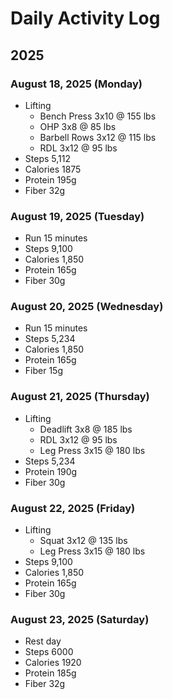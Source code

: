 # Daily Activity Log

## 2025

### August 18, 2025 (Monday)

- Lifting
  - Bench Press 3x10 @ 155 lbs
  - OHP 3x8 @ 85 lbs
  - Barbell Rows 3x12 @ 115 lbs
  - RDL 3x12 @ 95 lbs
- Steps 5,112
- Calories 1875
- Protein 195g
- Fiber 32g

### August 19, 2025 (Tuesday)

- Run 15 minutes
- Steps 9,100
- Calories 1,850
- Protein 165g
- Fiber 30g

### August 20, 2025 (Wednesday)

- Run 15 minutes
- Steps 5,234
- Calories 1,850
- Protein 165g
- Fiber 15g

### August 21, 2025 (Thursday)

- Lifting
  - Deadlift 3x8 @ 185 lbs
  - RDL 3x12 @ 95 lbs
  - Leg Press 3x15 @ 180 lbs
- Steps 5,234
- Protein 190g
- Fiber 30g

### August 22, 2025 (Friday)

- Lifting
  - Squat 3x12 @ 135 lbs
  - Leg Press 3x15 @ 180 lbs
- Steps 9,100
- Calories 1,850
- Protein 165g
- Fiber 30g

### August 23, 2025 (Saturday)

- Rest day
- Steps 6000
- Calories 1920
- Protein 185g
- Fiber 32g
